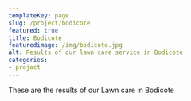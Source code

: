 ```yaml
---
templateKey: page
slug: /project/bodicote
featured: true
title: Bodicote
featuredimage: /img/bodicote.jpg
alt: Results of our lawn care service in Bodicote
categories:
- project
---
```

These are the results of our Lawn care in Bodicote 


